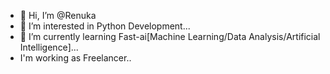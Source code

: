 - 👋 Hi, I’m @Renuka
- 👀 I’m interested in Python Development...
- 🌱 I’m currently learning Fast-ai[Machine Learning/Data Analysis/Artificial Intelligence]...
- I'm working as Freelancer..


<!---
RenukaDeshmukh23/RenukaDeshmukh23 is a ✨ special ✨ repository because its `README.md` (this file) appears on your GitHub profile.
You can click the Preview link to take a look at your changes.
--->
